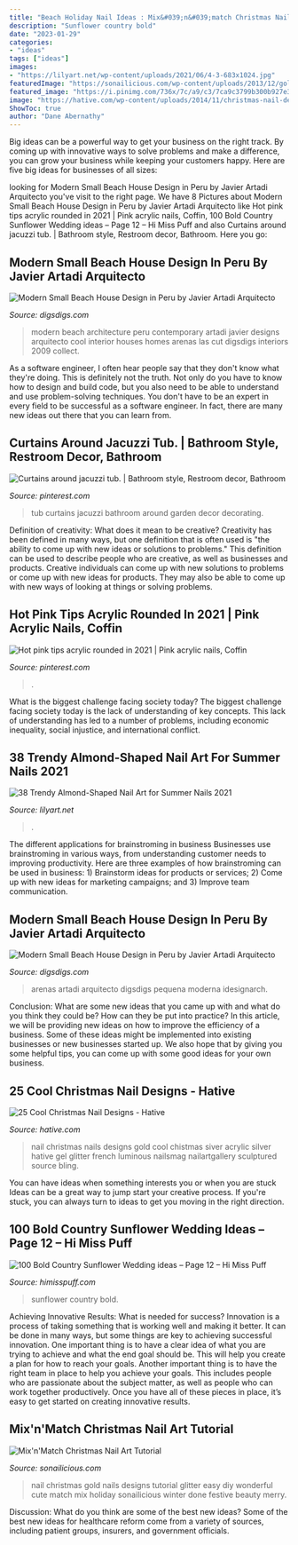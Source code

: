 ```yaml
---
title: "Beach Holiday Nail Ideas : Mix&#039;n&#039;match Christmas Nail Art Tutorial"
description: "Sunflower country bold"
date: "2023-01-29"
categories:
- "ideas"
tags: ["ideas"]
images:
- "https://lilyart.net/wp-content/uploads/2021/06/4-3-683x1024.jpg"
featuredImage: "https://sonailicious.com/wp-content/uploads/2013/12/gold-glitter-christmas-nail-art.jpg"
featured_image: "https://i.pinimg.com/736x/7c/a9/c3/7ca9c3799b300b927e377ed6d7c050d2--jacuzzi-tub-gmail.jpg"
image: "https://hative.com/wp-content/uploads/2014/11/christmas-nail-designs/11-cool-christmas-nail-designs.jpg"
ShowToc: true
author: "Dane Abernathy"
---
```



Big ideas can be a powerful way to get your business on the right track. By coming up with innovative ways to solve problems and make a difference, you can grow your business while keeping your customers happy. Here are five big ideas for businesses of all sizes: 

	

		
looking for Modern Small Beach House Design in Peru by Javier Artadi Arquitecto you've visit to the right page. We have 8 Pictures about Modern Small Beach House Design in Peru by Javier Artadi Arquitecto like Hot pink tips acrylic rounded in 2021 | Pink acrylic nails, Coffin, 100 Bold Country Sunflower Wedding ideas – Page 12 – Hi Miss Puff and also Curtains around jacuzzi tub. | Bathroom style, Restroom decor, Bathroom. Here you go:
		
    
## Modern Small Beach House Design In Peru By Javier Artadi Arquitecto

<img loading=lazy src="https://www.digsdigs.com/photos/modern-small-beach-house-design-6.jpg" onerror="this.onerror=null;this.src='https://tse4.mm.bing.net/th?id=OIP.q7GDzPZN_th3c99_z9-0VwHaLX&amp;pid=15.1';" alt="Modern Small Beach House Design in Peru by Javier Artadi Arquitecto">

_Source: digsdigs.com_

>modern beach architecture peru contemporary artadi javier designs arquitecto cool interior houses homes arenas las cut digsdigs interiors 2009 collect. 

	

As a software engineer, I often hear people say that they don't know what they're doing. This is definitely not the truth. Not only do you have to know how to design and build code, but you also need to be able to understand and use problem-solving techniques. You don't have to be an expert in every field to be successful as a software engineer. In fact, there are many new ideas out there that you can learn from.

    
## Curtains Around Jacuzzi Tub. | Bathroom Style, Restroom Decor, Bathroom

<img loading=lazy src="https://i.pinimg.com/736x/7c/a9/c3/7ca9c3799b300b927e377ed6d7c050d2--jacuzzi-tub-gmail.jpg" onerror="this.onerror=null;this.src='https://tse2.mm.bing.net/th?id=OIP.cRbQCAlQQkmseUsqofYToADhEs&amp;pid=15.1';" alt="Curtains around jacuzzi tub. | Bathroom style, Restroom decor, Bathroom">

_Source: pinterest.com_

>tub curtains jacuzzi bathroom around garden decor decorating. 

	

Definition of creativity: What does it mean to be creative?
Creativity has been defined in many ways, but one definition that is often used is "the ability to come up with new ideas or solutions to problems." This definition can be used to describe people who are creative, as well as businesses and products. Creative individuals can come up with new solutions to problems or come up with new ideas for products. They may also be able to come up with new ways of looking at things or solving problems.

    
## Hot Pink Tips Acrylic Rounded In 2021 | Pink Acrylic Nails, Coffin

<img loading=lazy src="https://i.pinimg.com/736x/e7/37/86/e7378647f41748f47c4a3adf05d87f5e.jpg" onerror="this.onerror=null;this.src='https://tse1.mm.bing.net/th?id=OIP.yvil0YdGqkay_zCQsDFRmwHaJ3&amp;pid=15.1';" alt="Hot pink tips acrylic rounded in 2021 | Pink acrylic nails, Coffin">

_Source: pinterest.com_

>. 

	

What is the biggest challenge facing society today?
The biggest challenge facing society today is the lack of understanding of key concepts. This lack of understanding has led to a number of problems, including economic inequality, social injustice, and international conflict.

    
## 38 Trendy Almond-Shaped Nail Art For Summer Nails 2021

<img loading=lazy src="https://lilyart.net/wp-content/uploads/2021/06/4-3-683x1024.jpg" onerror="this.onerror=null;this.src='https://tse1.mm.bing.net/th?id=OIP.tz3kfzo0xsbQSFImC6nuJQHaLG&amp;pid=15.1';" alt="38 Trendy Almond-Shaped Nail Art for Summer Nails 2021">

_Source: lilyart.net_

>. 

	

The different applications for brainstroming in business
Businesses use brainstroming in various ways, from understanding customer needs to improving productivity. Here are three examples of how brainstroming can be used in business: 1) Brainstorm ideas for products or services; 2) Come up with new ideas for marketing campaigns; and 3) Improve team communication.

    
## Modern Small Beach House Design In Peru By Javier Artadi Arquitecto

<img loading=lazy src="https://www.digsdigs.com/photos/modern-small-beach-house-design-5-554x850.jpg" onerror="this.onerror=null;this.src='https://tse2.mm.bing.net/th?id=OIP.pity6MCSZwPrTpt2wI_gdAHaLX&amp;pid=15.1';" alt="Modern Small Beach House Design in Peru by Javier Artadi Arquitecto">

_Source: digsdigs.com_

>arenas artadi arquitecto digsdigs pequena moderna idesignarch. 

	

Conclusion: What are some new ideas that you came up with and what do you think they could be? How can they be put into practice?
In this article, we will be providing new ideas on how to improve the efficiency of a business. Some of these ideas might be implemented into existing businesses or new businesses started up. We also hope that by giving you some helpful tips, you can come up with some good ideas for your own business.

    
## 25 Cool Christmas Nail Designs - Hative

<img loading=lazy src="https://hative.com/wp-content/uploads/2014/11/christmas-nail-designs/11-cool-christmas-nail-designs.jpg" onerror="this.onerror=null;this.src='https://tse3.mm.bing.net/th?id=OIP.KBlOtUi4yY1dvZbQf5Vj0QHaGp&amp;pid=15.1';" alt="25 Cool Christmas Nail Designs - Hative">

_Source: hative.com_

>nail christmas nails designs gold cool chistmas siver acrylic silver hative gel glitter french luminous nailsmag nailartgallery sculptured source bling. 

	

You can have ideas when something interests you or when you are stuck
Ideas can be a great way to jump start your creative process. If you're stuck, you can always turn to ideas to get you moving in the right direction.

    
## 100 Bold Country Sunflower Wedding Ideas – Page 12 – Hi Miss Puff

<img loading=lazy src="http://www.himisspuff.com/wp-content/uploads/2016/07/Rustic-camp-wedding-sign.jpg" onerror="this.onerror=null;this.src='https://tse3.mm.bing.net/th?id=OIP.kqbP1cThmg0BvSID8GOaswHaLH&amp;pid=15.1';" alt="100 Bold Country Sunflower Wedding ideas – Page 12 – Hi Miss Puff">

_Source: himisspuff.com_

>sunflower country bold. 

	

Achieving Innovative Results: What is needed for success?
Innovation is a process of taking something that is working well and making it better. It can be done in many ways, but some things are key to achieving successful innovation. One important thing is to have a clear idea of what you are trying to achieve and what the end goal should be. This will help you create a plan for how to reach your goals. Another important thing is to have the right team in place to help you achieve your goals. This includes people who are passionate about the subject matter, as well as people who can work together productively. Once you have all of these pieces in place, it’s easy to get started on creating innovative results.

    
## Mix&#039;n&#039;Match Christmas Nail Art Tutorial

<img loading=lazy src="https://sonailicious.com/wp-content/uploads/2013/12/gold-glitter-christmas-nail-art.jpg" onerror="this.onerror=null;this.src='https://tse4.mm.bing.net/th?id=OIP.EcDmiJ_q71CYoSaraNaXEAHaLH&amp;pid=15.1';" alt="Mix&#039;n&#039;Match Christmas Nail Art Tutorial">

_Source: sonailicious.com_

>nail christmas gold nails designs tutorial glitter easy diy wonderful cute match mix holiday sonailicious winter done festive beauty merry. 

	

Discussion: What do you think are some of the best new ideas?
Some of the best new ideas for healthcare reform come from a variety of sources, including patient groups, insurers, and government officials.

